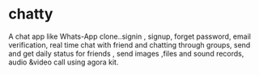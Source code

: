 # chatty

A chat app like Whats-App clone..signin , signup, forget password, email verification,
real time chat with friend and chatting through groups, send and get daily status for friends ,
send images ,files and sound records, audio &video call using agora kit.

